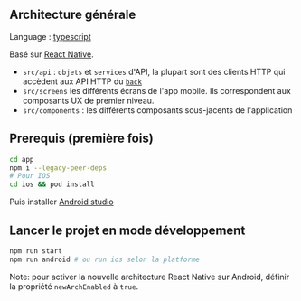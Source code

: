 ## Architecture générale

Language : [typescript](https://typescript.org)

Basé sur [React Native](https://fr.reactjs.org/).

- `src/api` : `objets` et `services` d'API, la plupart sont des clients HTTP qui accèdent aux API HTTP
  du [`back`](../back/README.md)
- `src/screens` les différents écrans de l'app mobile. Ils correspondent aux composants UX de premier niveau.
- `src/components` : les différents composants sous-jacents de l'application

## Prerequis (première fois)

```bash
cd app
npm i --legacy-peer-deps
# Pour IOS
cd ios && pod install
```

Puis installer [Android studio](https://docs.expo.dev/workflow/android-studio-emulator/)

## Lancer le projet en mode développement

```bash
npm run start
npm run android # ou run ios selon la platforme
```

Note: pour activer la nouvelle architecture React Native sur Android, définir la propriété `newArchEnabled` à `true`.